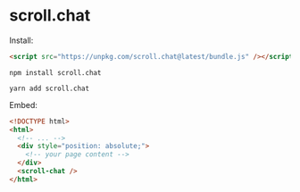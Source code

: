 # scroll.chat

Install:

```html
<script src="https://unpkg.com/scroll.chat@latest/bundle.js" /></script>
```

```
npm install scroll.chat
```

```
yarn add scroll.chat
```

Embed:

```html
<!DOCTYPE html>
<html>
  <!-- ... -->
  <div style="position: absolute;">
    <!-- your page content -->
  </div>
  <scroll-chat />
</html>
```
